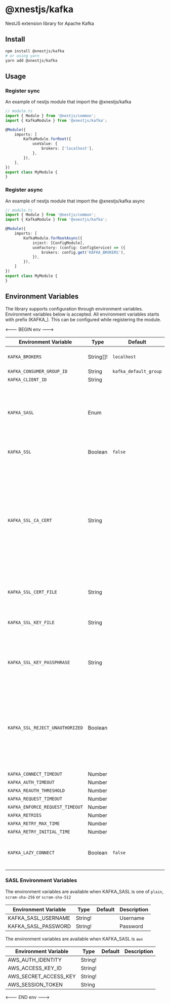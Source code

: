 # @xnestjs/kafka

NestJS extension library for Apache Kafka

## Install

```sh
npm install @xnestjs/kafka
# or using yarn
yarn add @xnestjs/kafka
```

## Usage

### Register sync

An example of nestjs module that import the @xnestjs/kafka

```ts
// module.ts
import { Module } from '@nestjs/common';
import { KafkaModule } from '@xnestjs/kafka';

@Module({
    imports: [
        KafkaModule.forRoot({
            useValue: {
                brokers: ['localhost'],
            },
        }),
    ],
})
export class MyModule {
}
```

### Register async

An example of nestjs module that import the @xnestjs/kafka async

```ts
// module.ts
import { Module } from '@nestjs/common';
import { KafkaModule } from '@xnestjs/kafka';

@Module({
    imports: [
        KafkaModule.forRootAsync({
            inject: [ConfigModule],
            useFactory: (config: ConfigService) => ({
                brokers: config.get('KAFKA_BROKERS'),
            }),
        }),
    ]
})
export class MyModule {
}
```

## Environment Variables

The library supports configuration through environment variables. Environment variables below is accepted.
All environment variables starts with prefix (KAFKA_). This can be configured while registering the module.

<--- BEGIN env --->

| Environment Variable            | Type      | Default               | Description                                                                                                                                                                                            |
|---------------------------------|-----------|-----------------------|--------------------------------------------------------------------------------------------------------------------------------------------------------------------------------------------------------|
| `KAFKA_BROKERS`                 | String[]! | `localhost `          | Host names of Kafka brokers                                                                                                                                                                            |
| `KAFKA_CONSUMER_GROUP_ID`       | String    | `kafka_default_group` |                                                                                                                                                                                                        |
| `KAFKA_CLIENT_ID`               | String    |                       |                                                                                                                                                                                                        |
| `KAFKA_SASL`                    | Enum      |                       | Defines the SASL Mechanism. Accepted values are (`plain`, `scram-sha-256`, `scram-sha-512`, `aws`)                                                                                                     |
| `KAFKA_SSL`                     | Boolean   | `false`               | Enabled the SSL connection                                                                                                                                                                             |
| `KAFKA_SSL_CA_CERT`             | String    |                       | Optionally override the trusted CA certificates. Default is to trust the well-known CAs curated by Mozilla. Mozilla's CAs are completely replaced when CAs are explicitly specified using this option. |
| `KAFKA_SSL_CERT_FILE`           | String    |                       | The File that contains Cert chains in PEM format.                                                                                                                                                      |
| `KAFKA_SSL_KEY_FILE`            | String    |                       | The File that contains private keys in PEM format.                                                                                                                                                     |
| `KAFKA_SSL_KEY_PASSPHRASE`      | String    |                       | PFX or PKCS12 encoded private key and certificate chain.                                                                                                                                               |
| `KAFKA_SSL_REJECT_UNAUTHORIZED` | Boolean   |                       | If true the server will reject any connection which is notauthorized with the list of supplied CAs. This option only has an effect if requestCert is true.                                             |
| `KAFKA_CONNECT_TIMEOUT`         | Number    |                       |                                                                                                                                                                                                        |
| `KAFKA_AUTH_TIMEOUT`            | Number    |                       |                                                                                                                                                                                                        |
| `KAFKA_REAUTH_THRESHOLD`        | Number    |                       |                                                                                                                                                                                                        |
| `KAFKA_REQUEST_TIMEOUT`         | Number    |                       |                                                                                                                                                                                                        |
| `KAFKA_ENFORCE_REQUEST_TIMEOUT` | Number    |                       |                                                                                                                                                                                                        |
| `KAFKA_RETRIES`                 | Number    |                       |                                                                                                                                                                                                        |
| `KAFKA_RETRY_MAX_TIME`          | Number    |                       |                                                                                                                                                                                                        |
| `KAFKA_RETRY_INITIAL_TIME`      | Number    |                       |                                                                                                                                                                                                        |
| `KAFKA_LAZY_CONNECT`            | Boolean   | `false`               | If true, defers connecting to Kafka until a message is sent/received.                                                                                                                                  |

### SASL Environment Variables

The environment variables are available when KAFKA_SASL is one of `plain`, `scram-sha-256` or `scram-sha-512`

| Environment Variable | Type    | Default | Description |
|----------------------|---------|---------|-------------|
| KAFKA_SASL_USERNAME  | String! |         | Username    |
| KAFKA_SASL_PASSWORD  | String! |         | Password    |

The environment variables are available when KAFKA_SASL is `aws`

| Environment Variable  | Type    | Default | Description |
|-----------------------|---------|---------|-------------|
| AWS_AUTH_IDENTITY     | String! |         |             |
| AWS_ACCESS_KEY_ID     | String! |         |             |
| AWS_SECRET_ACCESS_KEY | String! |         |             |
| AWS_SESSION_TOKEN     | String  |         |             |

<--- END env --->
